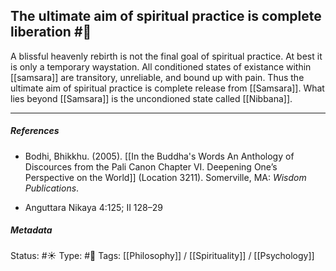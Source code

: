 ## The ultimate aim of spiritual practice is complete liberation  #🧠

A blissful heavenly rebirth is not the final goal of spiritual practice. At best it is only a temporary waystation. All conditioned states of existance within [[samsara]] are transitory, unreliable, and bound up with pain. Thus the ultimate aim of spiritual practice is complete release from [[Samsara]]. What lies beyond [[Samsara]] is the uncondioned state called [[Nibbana]]. 

___

##### References

- Bodhi, Bhikkhu. (2005). [[In the Buddha's Words An Anthology of Discources from the Pali Canon Chapter VI. Deepening One’s Perspective on the World]]   (Location 3211). Somerville, MA: _Wisdom Publications_.

- Anguttara Nikaya 4:125; II 128–29

##### Metadata
Status: #☀️ 
Type: #🔴 
Tags: [[Philosophy]] /  [[Spirituality]] / [[Psychology]]